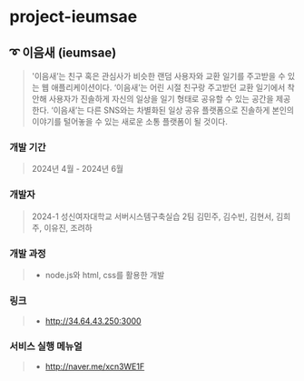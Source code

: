 # project-ieumsae

## ➰ 이음새 (ieumsae)

> '이음새’는 친구 혹은 관심사가 비슷한 랜덤 사용자와 교환 일기를 주고받을 수 있는 웹 애플리케이션이다. ‘이음새’는 어린 시절 친구랑 주고받던 교환 일기에서 착안해 사용자가 진솔하게 자신의 일상을 일기 형태로 공유할 수 있는 공간을 제공한다. ‘이음새’는 다른 SNS와는 차별화된 일상 공유 플랫폼으로 진솔하게 본인의 이야기를 털어놓을 수 있는 새로운 소통 플랫폼이 될 것이다.

### 개발 기간
> 2024년 4월 - 2024년 6월

### 개발자
> 2024-1 성신여자대학교 서버시스템구축실습 2팀
> 김민주, 김수빈, 김현서, 김희주, 이유진, 조려하

### 개발 과정
> - node.js와 html, css를 활용한 개발

### 링크
> - http://34.64.43.250:3000

### 서비스 실행 메뉴얼
> - http://naver.me/xcn3WE1F
